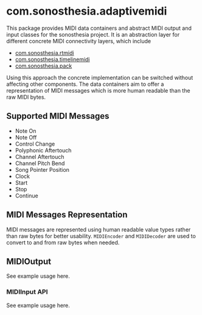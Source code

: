 # com.sonosthesia.adaptivemidi

This package provides MIDI data containers and abstract MIDI output and input classes for the sonosthesia project. It is an abstraction layer for different concrete MIDI connectivity layers, which include

- [com.sonosthesia.rtmidi](https://github.com/jbat100/sonosthesia-unity-packages/tree/main/packages/com.sonosthesia.rtmidi)
- [com.sonosthesia.timelinemidi](https://github.com/jbat100/sonosthesia-unity-packages/tree/main/packages/com.sonosthesia.timelinemidi)
- [com.sonosthesia.pack](https://github.com/jbat100/sonosthesia-unity-packages/tree/main/packages/com.sonosthesia.pack)

Using this approach the concrete implementation can be switched without affecting other components. The data containers aim to offer a representation of MIDI messages which is more human readable than the raw MIDI bytes.

## Supported MIDI Messages

- Note On
- Note Off
- Control Change
- Polyphonic Aftertouch
- Channel Aftertouch
- Channel Pitch Bend
- Song Pointer Position
- Clock
- Start
- Stop
- Continue

## MIDI Messages Representation

MIDI messages are represented using human readable value types rather than raw bytes for better usability. `MIDIEncoder` and `MIDIDecoder` are used to convert to and from raw bytes when needed.

## MIDIOutput

See example usage here.

### MIDIInput API

See example usage here.